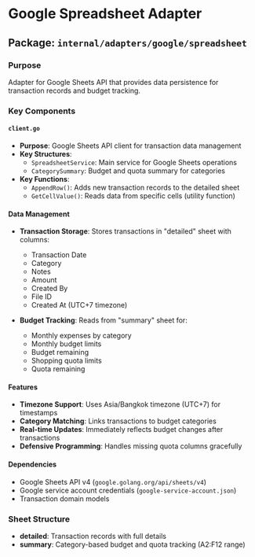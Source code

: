 # Google Spreadsheet Adapter

## Package: `internal/adapters/google/spreadsheet`

### Purpose
Adapter for Google Sheets API that provides data persistence for transaction records and budget tracking.

### Key Components

#### `client.go`
- **Purpose**: Google Sheets API client for transaction data management
- **Key Structures**:
  - `SpreadsheetService`: Main service for Google Sheets operations
  - `CategorySummary`: Budget and quota summary for categories
- **Key Functions**:
  - `AppendRow()`: Adds new transaction records to the detailed sheet
  - `GetCellValue()`: Reads data from specific cells (utility function)

#### Data Management
- **Transaction Storage**: Stores transactions in "detailed" sheet with columns:
  - Transaction Date
  - Category
  - Notes
  - Amount
  - Created By
  - File ID
  - Created At (UTC+7 timezone)

- **Budget Tracking**: Reads from "summary" sheet for:
  - Monthly expenses by category
  - Monthly budget limits
  - Budget remaining
  - Shopping quota limits
  - Quota remaining

#### Features
- **Timezone Support**: Uses Asia/Bangkok timezone (UTC+7) for timestamps
- **Category Matching**: Links transactions to budget categories
- **Real-time Updates**: Immediately reflects budget changes after transactions
- **Defensive Programming**: Handles missing quota columns gracefully

#### Dependencies
- Google Sheets API v4 (`google.golang.org/api/sheets/v4`)
- Google service account credentials (`google-service-account.json`)
- Transaction domain models

### Sheet Structure
- **detailed**: Transaction records with full details
- **summary**: Category-based budget and quota tracking (A2:F12 range)